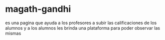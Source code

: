# magath-gandhi
es una pagina que ayuda a los profesores a subir las calificaciones de los alumnos y a los alumnos les brinda una plataforma para poder observar las mismas
